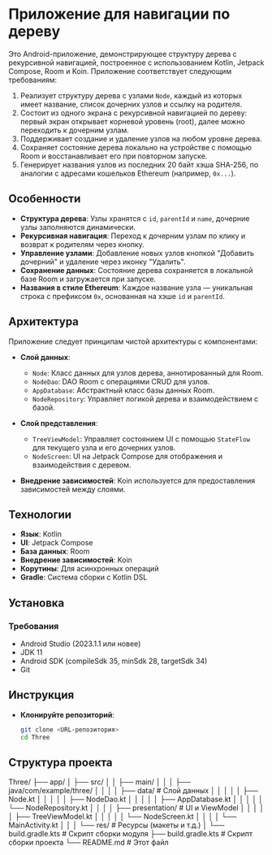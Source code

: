 # Приложение для навигации по дереву

Это Android-приложение, демонстрирующее структуру дерева с рекурсивной навигацией, построенное с использованием Kotlin, Jetpack Compose, Room и Koin. Приложение соответствует следующим требованиям:

1. Реализует структуру дерева с узлами `Node`, каждый из которых имеет название, список дочерних узлов и ссылку на родителя.
2. Состоит из одного экрана с рекурсивной навигацией по дереву: первый экран открывает корневой уровень (root), далее можно переходить к дочерним узлам.
3. Поддерживает создание и удаление узлов на любом уровне дерева.
4. Сохраняет состояние дерева локально на устройстве с помощью Room и восстанавливает его при повторном запуске.
5. Генерирует названия узлов из последних 20 байт хэша SHA-256, по аналогии с адресами кошельков Ethereum (например, `0x...`).

## Особенности

- **Структура дерева**: Узлы хранятся с `id`, `parentId` и `name`, дочерние узлы заполняются динамически.
- **Рекурсивная навигация**: Переход к дочерним узлам по клику и возврат к родителям через кнопку.
- **Управление узлами**: Добавление новых узлов кнопкой "Добавить дочерний" и удаление через иконку "Удалить".
- **Сохранение данных**: Состояние дерева сохраняется в локальной базе Room и загружается при запуске.
- **Названия в стиле Ethereum**: Каждое название узла — уникальная строка с префиксом `0x`, основанная на хэше `id` и `parentId`.

## Архитектура

Приложение следует принципам чистой архитектуры с компонентами:

- **Слой данных**:
    - `Node`: Класс данных для узлов дерева, аннотированный для Room.
    - `NodeDao`: DAO Room с операциями CRUD для узлов.
    - `AppDatabase`: Абстрактный класс базы данных Room.
    - `NodeRepository`: Управляет логикой дерева и взаимодействием с базой.

- **Слой представления**:
    - `TreeViewModel`: Управляет состоянием UI с помощью `StateFlow` для текущего узла и его дочерних узлов.
    - `NodeScreen`: UI на Jetpack Compose для отображения и взаимодействия с деревом.

- **Внедрение зависимостей**: Koin используется для предоставления зависимостей между слоями.

## Технологии

- **Язык**: Kotlin
- **UI**: Jetpack Compose
- **База данных**: Room
- **Внедрение зависимостей**: Koin
- **Корутины**: Для асинхронных операций
- **Gradle**: Система сборки с Kotlin DSL

## Установка

### Требования
- Android Studio (2023.1.1 или новее)
- JDK 11
- Android SDK (compileSdk 35, minSdk 28, targetSdk 34)
- Git

## Инструкция
- **Клонируйте репозиторий**:
   ```bash
   git clone <URL-репозитория>
   cd Three
  
## Структура проекта

Three/
├── app/
│   ├── src/
│   │   ├── main/
│   │   │   ├── java/com/example/three/
│   │   │   │   ├── data/         # Слой данных
│   │   │   │   │   ├── Node.kt
│   │   │   │   │   ├── NodeDao.kt
│   │   │   │   │   ├── AppDatabase.kt
│   │   │   │   │   └── NodeRepository.kt
│   │   │   │   ├── presentation/ # UI и ViewModel
│   │   │   │   │   ├── TreeViewModel.kt
│   │   │   │   │   └── NodeScreen.kt
│   │   │   │   └── MainActivity.kt
│   │   │   └── res/             # Ресурсы (макеты и т.д.)
│   └── build.gradle.kts         # Скрипт сборки модуля
├── build.gradle.kts             # Скрипт сборки проекта
└── README.md                    # Этот файл
